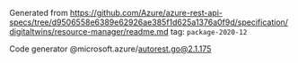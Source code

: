 Generated from https://github.com/Azure/azure-rest-api-specs/tree/d9506558e6389e62926ae385f1d625a1376a0f9d/specification/digitaltwins/resource-manager/readme.md tag: `package-2020-12`

Code generator @microsoft.azure/autorest.go@2.1.175



